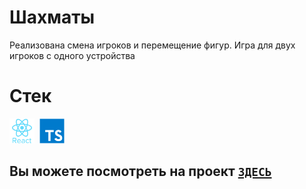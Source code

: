 # Шахматы
Реализована смена игроков и перемещение фигур. Игра для двух игроков с одного устройства

# Стек

<p>
    <a href="https://reactjs.org/"><img src="https://github.com/devicons/devicon/blob/master/icons/react/react-original-wordmark.svg" title="React" alt="React" width="40" height="40"/></a>&nbsp;
    <a href="https://www.typescriptlang.org/"><img src="https://github.com/devicons/devicon/blob/master/icons/typescript/typescript-original.svg" title="TypeScript" alt="TypeScript" width="40" height="40"/></a>
</p>

## Вы можете посмотреть на проект <a href="https://iamgabimaru.github.io/react-ts_chess/">`ЗДЕСЬ`</a>
